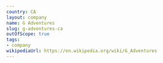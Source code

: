 ```yaml
---
country: CA
layout: company
name: G Adventures
slug: g-adventures-ca
outOfScope: true
tags:
- company
wikipediaUrl: https://en.wikipedia.org/wiki/G_Adventures
---
```

